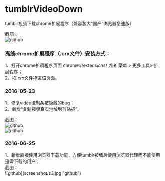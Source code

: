 # tumblrVideoDown
tumblr视频下载chrome扩展程序（兼容各大“国产”浏览器急速版）

截图： <br />
![github](https://raw.githubusercontent.com/unclehking/tumblrVideoDown/master/screenshot/s0.jpg "github")  

### 离线chrome扩展程序（.crx文件）安装方式：
 <div>1、打开chrome扩展程序页面 chrome://extensions/ 或者 菜单 > 更多工具> 扩展程序；</div>
 <div>2、把.crx文件拖进该页面。</div>

### 2016-05-23
<div>1、修复video控制条被隐藏的bug； </div>
<div>2、新增“复制视频真实地址到剪贴板”。</div>

截图： <br />
![github](https://raw.githubusercontent.com/unclehking/tumblrVideoDown/master/screenshot/s1.png "github")  
![github](https://raw.githubusercontent.com/unclehking/tumblrVideoDown/master/screenshot/s2.png "github")  

### 2016-06-25
<div>1、新增直接使用浏览器下载功能，方便tumblr被墙后使用浏览器代理而不能使用迅雷下载的用户； </div>
截图： <br />
![github](screenshot/s3.jpg "github")  
